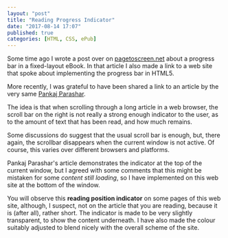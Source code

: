```yaml
---
layout: "post"
title: "Reading Progress Indicator"
date: "2017-08-14 17:07"
published: true
categories: [HTML, CSS, ePub]
---
```

Some time ago I wrote a post over on [pagetoscreen.net][e7c525bd] about a progress bar in a fixed-layout eBook. In that article I also made a link to a web site that spoke about implementing the progress bar in HTML5.

  [e7c525bd]: http://www.pagetoscreen.net/journal/item/page_numbers "read this piece from a while ago"

More recently, I was grateful to have been shared a link to an article by the very same [Pankaj Parashar][28dc5a67].

  [28dc5a67]: https://css-tricks.com/reading-position-indicator/ "Reading Position Indicator"

The idea is that when scrolling through a long article in a web browser, the scroll bar on the right is not really a strong enough indicator to the user, as to the amount of text that has been read, and how much remains.

Some discussions do suggest that the usual scroll bar is enough, but, there again, the scrollbar disappears when the current window is not active. Of course, this varies over different browsers and platforms.

Pankaj Parashar's article demonstrates the indicator at the top of the current window, but I agreed with some comments that this might be mistaken for some _content still loading_, so I have implemented on this web site at the bottom of the window.

You will observe this **reading position indicator** on some pages of this web site, although, I suspect, not on the article that you are reading, because it is (after all), rather short. The indicator is made to be very slightly transparent, to show the content underneath. I have also made the colour suitably adjusted to blend nicely with the overall scheme of the site.
